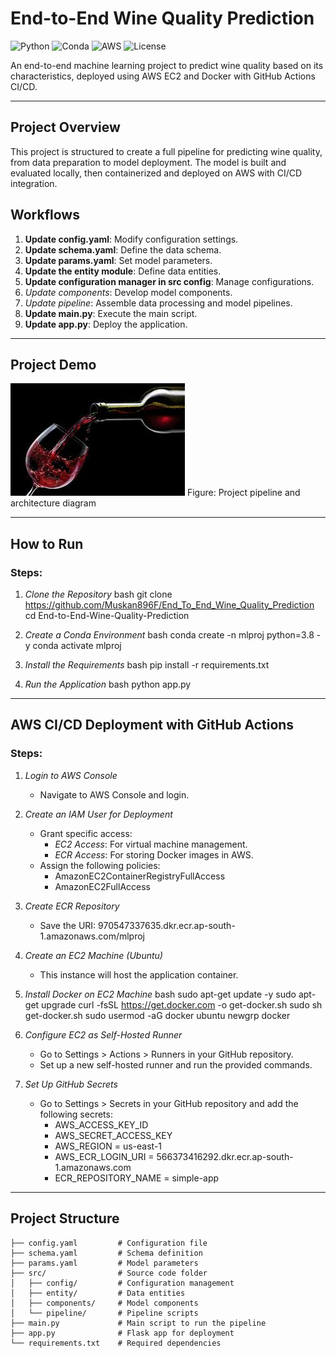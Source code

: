 # End-to-End Wine Quality Prediction

![Python](https://img.shields.io/badge/Python-3.8%2B-blue)
![Conda](https://img.shields.io/badge/Conda-environment-brightgreen)
![AWS](https://img.shields.io/badge/Deployed-AWS-orange)
![License](https://img.shields.io/badge/License-MIT-lightgrey)

An end-to-end machine learning project to predict wine quality based on its characteristics, deployed using AWS EC2 and Docker with GitHub Actions CI/CD.

---

## Project Overview

This project is structured to create a full pipeline for predicting wine quality, from data preparation to model deployment. The model is built and evaluated locally, then containerized and deployed on AWS with CI/CD integration.

## Workflows

1. **Update config.yaml**: Modify configuration settings.
2. **Update schema.yaml**: Define the data schema.
3. **Update params.yaml**: Set model parameters.
4. **Update the entity module**: Define data entities.
5. **Update configuration manager in src config**: Manage configurations.
6. *Update components*: Develop model components.
7. *Update pipeline*: Assemble data processing and model pipelines.
8. **Update main.py**: Execute the main script.
9. **Update app.py**: Deploy the application.

---

## Project Demo

![Project Architecture](static/assets/img/red_wine.jpg)
Figure: Project pipeline and architecture diagram

---

## How to Run

### Steps:

1. *Clone the Repository*
    bash
    git clone https://github.com/Muskan896F/End_To_End_Wine_Quality_Prediction
    cd End-to-End-Wine-Quality-Prediction
    

2. *Create a Conda Environment*
    bash
    conda create -n mlproj python=3.8 -y
    conda activate mlproj
    

3. *Install the Requirements*
    bash
    pip install -r requirements.txt
    

4. *Run the Application*
    bash
    python app.py
    

---

## AWS CI/CD Deployment with GitHub Actions

### Steps:

1. *Login to AWS Console*
   - Navigate to AWS Console and login.

2. *Create an IAM User for Deployment*
   - Grant specific access:
     - *EC2 Access*: For virtual machine management.
     - *ECR Access*: For storing Docker images in AWS.
   - Assign the following policies:
     - AmazonEC2ContainerRegistryFullAccess
     - AmazonEC2FullAccess

3. *Create ECR Repository*
   - Save the URI: 970547337635.dkr.ecr.ap-south-1.amazonaws.com/mlproj

4. *Create an EC2 Machine (Ubuntu)*
   - This instance will host the application container.

5. *Install Docker on EC2 Machine*
    bash
    sudo apt-get update -y
    sudo apt-get upgrade
    curl -fsSL https://get.docker.com -o get-docker.sh
    sudo sh get-docker.sh
    sudo usermod -aG docker ubuntu
    newgrp docker
    

6. *Configure EC2 as Self-Hosted Runner*
   - Go to Settings > Actions > Runners in your GitHub repository.
   - Set up a new self-hosted runner and run the provided commands.

7. *Set Up GitHub Secrets*
   - Go to Settings > Secrets in your GitHub repository and add the following secrets:
     - AWS_ACCESS_KEY_ID
     - AWS_SECRET_ACCESS_KEY
     - AWS_REGION = us-east-1
     - AWS_ECR_LOGIN_URI = 566373416292.dkr.ecr.ap-south-1.amazonaws.com
     - ECR_REPOSITORY_NAME = simple-app

---

## Project Structure

```plaintext
├── config.yaml         # Configuration file
├── schema.yaml         # Schema definition
├── params.yaml         # Model parameters
├── src/                # Source code folder
│   ├── config/         # Configuration management
│   ├── entity/         # Data entities
│   ├── components/     # Model components
│   └── pipeline/       # Pipeline scripts
├── main.py             # Main script to run the pipeline
├── app.py              # Flask app for deployment
└── requirements.txt    # Required dependencies